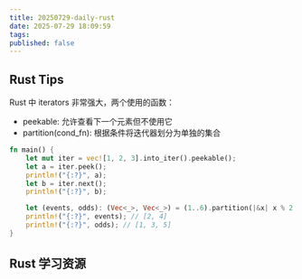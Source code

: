 ```yaml
---
title: 20250729-daily-rust
date: 2025-07-29 18:09:59
tags:
published: false
---
```


## Rust Tips

Rust 中 iterators 非常强大，两个使用的函数：

- peekable: 允许查看下一个元素但不使用它
- partition(cond_fn): 根据条件将迭代器划分为单独的集合

```Rust
fn main() {
    let mut iter = vec![1, 2, 3].into_iter().peekable();
    let a = iter.peek();
    println!("{:?}", a);
    let b = iter.next();
    println!("{:?}", b);

    let (events, odds): (Vec<_>, Vec<_>) = (1..6).partition(|&x| x % 2 == 0);
    println!("{:?}", events); // [2, 4]
    println!("{:?}", odds); // [1, 3, 5]
}
```

## Rust 学习资源
